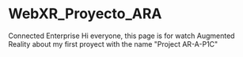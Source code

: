 # WebXR_Proyecto_ARA
Connected Enterprise
Hi everyone, this page is for watch Augmented Reality about my first proyect with the name "Project AR-A-P1C"
